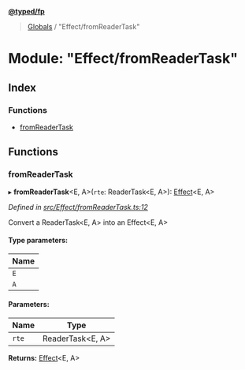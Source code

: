 **[@typed/fp](../README.md)**

> [Globals](../globals.md) / "Effect/fromReaderTask"

# Module: "Effect/fromReaderTask"

## Index

### Functions

* [fromReaderTask](_effect_fromreadertask_.md#fromreadertask)

## Functions

### fromReaderTask

▸ **fromReaderTask**\<E, A>(`rte`: ReaderTask\<E, A>): [Effect](_effect_effect_.effect.md)\<E, A>

*Defined in [src/Effect/fromReaderTask.ts:12](https://github.com/TylorS/typed-fp/blob/f27ba3e/src/Effect/fromReaderTask.ts#L12)*

Convert a ReaderTask<E, A> into an Effect<E, A>

#### Type parameters:

Name |
------ |
`E` |
`A` |

#### Parameters:

Name | Type |
------ | ------ |
`rte` | ReaderTask\<E, A> |

**Returns:** [Effect](_effect_effect_.effect.md)\<E, A>

